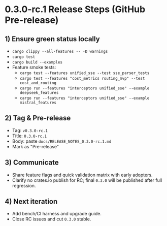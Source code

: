 # 0.3.0-rc.1 Release Steps (GitHub Pre-release)

## 1) Ensure green status locally
- `cargo clippy --all-features -- -D warnings`
- `cargo test`
- `cargo build --examples`
- Feature smoke tests:
  - `cargo test --features unified_sse --test sse_parser_tests`
  - `cargo test --features "cost_metrics routing_mvp" --test cost_and_routing`
  - `cargo run --features "interceptors unified_sse" --example deepseek_features`
  - `cargo run --features "interceptors unified_sse" --example mistral_features`

## 2) Tag & Pre-release
- Tag: `v0.3.0-rc.1`
- Title: `0.3.0-rc.1`
- Body: paste `docs/RELEASE_NOTES_0.3.0-rc.1.md`
- Mark as "Pre-release"

## 3) Communicate
- Share feature flags and quick validation matrix with early adopters.
- Clarify no crates.io publish for RC; final `0.3.0` will be published after full regression.

## 4) Next iteration
- Add bench/CI harness and upgrade guide.
- Close RC issues and cut `0.3.0` stable.
